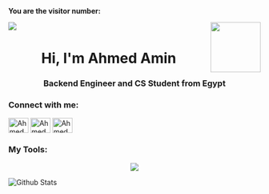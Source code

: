 

  <br><br>
**You are the visitor number:**

<p>
  <a href="https://count.getloli.com/"><img src="https://count.getloli.com/get/@:Estoda"></a>
  <img src="https://media.giphy.com/media/M9gbBd9nbDrOTu1Mqx/giphy.gif" align="right" width="100"/>
</p>

<h1 align="center">Hi, I'm Ahmed Amin</h1>
<h3 align="center">Backend Engineer and CS Student from Egypt</h3>

<h3 align="left">Connect with me:</h3>
<p align="left">
<a href="https://x.com/AhmedAmin82253" target="_blank"><img align="center" src="https://raw.githubusercontent.com/rahuldkjain/github-profile-readme-generator/master/src/images/icons/Social/tweitter.svg" alt="Ahmed Amin" height="30" width="40" /></a>
<a href="https://www.linkedin.com/in/ahmed-amin-b9393a26a/" target="_blank"><img align="center" src="https://raw.githubusercontent.com/rahuldkjain/github-profile-readme-generator/master/src/images/icons/Social/linked-in-alt.svg" alt="Ahmed Amin" height="30" width="40" /></a>
<a href="https://www.facebook.com/profile.php?id=100065012503698" target="_blank"><img align="center" src="https://raw.githubusercontent.com/rahuldkjain/github-profile-readme-generator/master/src/images/icons/Social/facebook.svg" alt="Ahmed Amin" height="30" width="40" /></a>
</p>

<h3>My Tools:</h3>
<p align="center">
  <a href="https://www.linkedin.com/in/devbn3li/" target="_blank">
    <img src="https://skillicons.dev/icons?i=windows,ubuntu,linux,kali,powershell,bash,nginx,git,github,githubactions,md,html,css,js,ts,react,regex,redux,docker,postman,tailwind,vercel,vite,py,flask,c,vim,emacs,vscode,pycharm,discord,bots,stackoverflow,devto,codepen,figma,azure,gcp,gmail" />
  </a>
</p>
  
  ![Github Stats](https://github-readme-stats.vercel.app/api?username=devbn3li&bg_color=30,e96443,904e95&title_color=fff&text_color=fff)
